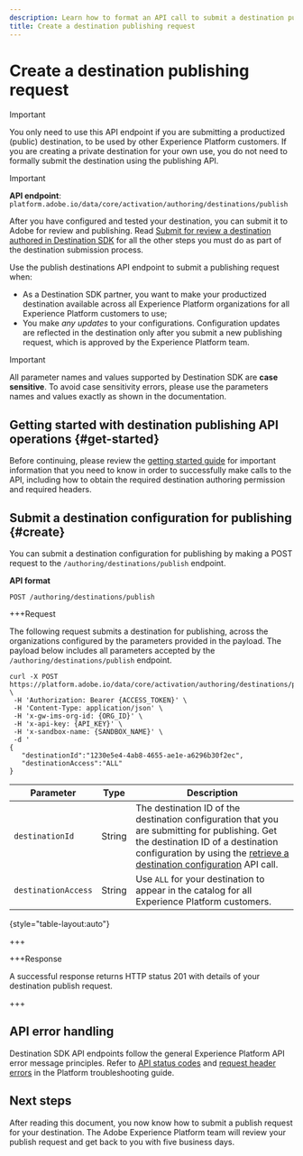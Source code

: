 ```yaml
---
description: Learn how to format an API call to submit a destination publishing request through Adobe Experience Platform Destination SDK.
title: Create a destination publishing request
---
```


# Create a destination publishing request

>[!IMPORTANT]
>
>You only need to use this API endpoint if you are submitting a productized (public) destination, to be used by other Experience Platform customers. If you are creating a private destination for your own use, you do not need to formally submit the destination using the publishing API.

>[!IMPORTANT]
>
>**API endpoint**: `platform.adobe.io/data/core/activation/authoring/destinations/publish` 

After you have configured and tested your destination, you can submit it to Adobe for review and publishing. Read [Submit for review a destination authored in Destination SDK](../guides/submit-destination.md) for all the other steps you must do as part of the destination submission process.

Use the publish destinations API endpoint to submit a publishing request when:

* As a Destination SDK partner, you want to make your productized destination available across all Experience Platform organizations for all Experience Platform customers to use;
* You make *any updates* to your configurations. Configuration updates are reflected in the destination only after you submit a new publishing request, which is approved by the Experience Platform team.

>[!IMPORTANT]
>
>All parameter names and values supported by Destination SDK are **case sensitive**. To avoid case sensitivity errors, please use the parameters names and values exactly as shown in the documentation.

## Getting started with destination publishing API operations {#get-started}

Before continuing, please review the [getting started guide](../getting-started.md) for important information that you need to know in order to successfully make calls to the API, including how to obtain the required destination authoring permission and required headers.

## Submit a destination configuration for publishing {#create}

You can submit a destination configuration for publishing by making a POST request to the `/authoring/destinations/publish` endpoint.

**API format**

```http
POST /authoring/destinations/publish
```

+++Request

The following request submits a destination for publishing, across the organizations configured by the parameters provided in the payload. The payload below includes all parameters accepted by the `/authoring/destinations/publish` endpoint.

```shell
curl -X POST https://platform.adobe.io/data/core/activation/authoring/destinations/publish \
 -H 'Authorization: Bearer {ACCESS_TOKEN}' \
 -H 'Content-Type: application/json' \
 -H 'x-gw-ims-org-id: {ORG_ID}' \
 -H 'x-api-key: {API_KEY}' \
 -H 'x-sandbox-name: {SANDBOX_NAME}' \
 -d '
{
   "destinationId":"1230e5e4-4ab8-4655-ae1e-a6296b30f2ec",
   "destinationAccess":"ALL"
}
```

|Parameter | Type | Description|
|---------|----------|------|
|`destinationId` | String | The destination ID of the destination configuration that you are submitting for publishing. Get the destination ID of a destination configuration by using the [retrieve a destination configuration](../authoring-api/destination-configuration/retrieve-destination-configuration.md) API call.  |
|`destinationAccess` | String | Use `ALL` for your destination to appear in the catalog for all Experience Platform customers.  |

{style="table-layout:auto"}

+++

+++Response

A successful response returns HTTP status 201 with details of your destination publish request.

+++

## API error handling

Destination SDK API endpoints follow the general Experience Platform API error message principles. Refer to [API status codes](../../../landing/troubleshooting.md#api-status-codes) and [request header errors](../../../landing/troubleshooting.md#request-header-errors) in the Platform troubleshooting guide.

## Next steps

After reading this document, you now know how to submit a publish request for your destination. The Adobe Experience Platform team will review your publish request and get back to you with five business days.